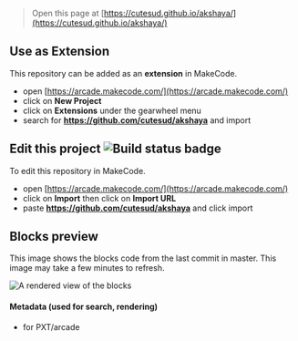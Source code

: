  


> Open this page at [https://cutesud.github.io/akshaya/](https://cutesud.github.io/akshaya/)

## Use as Extension

This repository can be added as an **extension** in MakeCode.

* open [https://arcade.makecode.com/](https://arcade.makecode.com/)
* click on **New Project**
* click on **Extensions** under the gearwheel menu
* search for **https://github.com/cutesud/akshaya** and import

## Edit this project ![Build status badge](https://github.com/cutesud/akshaya/workflows/MakeCode/badge.svg)

To edit this repository in MakeCode.

* open [https://arcade.makecode.com/](https://arcade.makecode.com/)
* click on **Import** then click on **Import URL**
* paste **https://github.com/cutesud/akshaya** and click import

## Blocks preview

This image shows the blocks code from the last commit in master.
This image may take a few minutes to refresh.

![A rendered view of the blocks](https://github.com/cutesud/akshaya/raw/master/.github/makecode/blocks.png)

#### Metadata (used for search, rendering)

* for PXT/arcade
<script src="https://makecode.com/gh-pages-embed.js"></script><script>makeCodeRender("{{ site.makecode.home_url }}", "{{ site.github.owner_name }}/{{ site.github.repository_name }}");</script>
